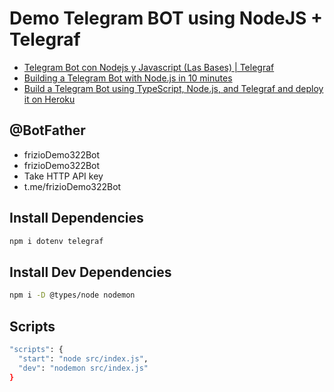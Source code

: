 # Demo Telegram BOT using NodeJS + Telegraf

- [Telegram Bot con Nodejs y Javascript (Las Bases) | Telegraf](https://www.youtube.com/watch?v=Z7aN0xfn5NM)
- [Building a Telegram Bot with Node.js in 10 minutes](https://www.youtube.com/watch?v=IlsygSzikOQ)
- [Build a Telegram Bot using TypeScript, Node.js, and Telegraf and deploy it on Heroku](https://medium.com/geekculture/build-a-telegram-bot-using-typescript-node-js-and-telegraf-and-deploy-it-on-heroku-fcc28c15614f)

## @BotFather

- frizioDemo322Bot
- frizioDemo322Bot
- Take HTTP API key
- t.me/frizioDemo322Bot

## Install Dependencies

```bash
npm i dotenv telegraf
```

## Install Dev Dependencies

```bash
npm i -D @types/node nodemon
```

## Scripts

```bash
"scripts": {
  "start": "node src/index.js",
  "dev": "nodemon src/index.js"
}
```
